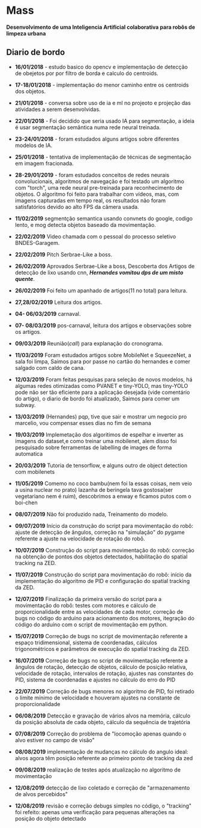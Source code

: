 
# Mass

 **Desenvolvimento de uma Inteligencia Artificial colaborativa para robôs de limpeza urbana**
 
## Diario de bordo

* **16/01/2018** - estudo basico do opencv e implementação de detecção de obejetos por por filtro de borda e calculo do centroids.

* **17-18/01/2018** - implementação do menor caminho entre os centroids dos objetos.

* **21/01/2018** - conversa sobre uso de ia e ml no projeoto e projeção das atividades a serem desenvolvidas.

* **22/01/2018** - Foi decidido que seria usado IA para segmentação, a ideia é usar segmentação semântica numa rede neural treinada.

* **23-24/01/2018** - foram estudados alguns artigos sobre diferentes modelos de IA.

* **25/01/2018** - tentativa de implementação de técnicas de segmentação em imagem fracionada.

* **28-29/01/2019** - foram estudados conceitos de redes neurais convolucionais, algoritmos de navegação e foi testado um algoritmo com "torch", uma rede neural pre-treinada para reconhecimento de objetos. O algoritmo foi feito para trabalhar com vídeos, mas, com imagens capturadas em tempo real, os resultados não foram satisfatórios devido ao alto FPS da câmera usada.

* **11/02/2019** segmentção semantica usando convnets do google, codigo lento, e mog detecta objetos baseado da movimentação.

* **22/02/2019** Video chamada com o pessoal do processo seletivo BNDES-Garagem.

* **22/02/2019** Pitch Serbrae-Like a boss.

* **26/02/2019** Aprovados Serbrae-Like a boss, Descoberta dos Artigos de detecção de lixo usando cnn, **_Hernandes vomitou dps de um misto quente_**.

* **26/02/2019** Foi feito um apanhado de artigos(11 no total) para leitura.

* **27,28/02/2019** Leitura dos artigos.

* **04- 06/03/2019** carnaval.

* **07- 08/03/2019** pos-carnaval, leitura dos artigos e observações sobre os artigos.

* **09/03/2019** Reunião(_call_) para explanação do cronograma.

* **11/03/2019** Foram estudados artigos sobre MobileNet e SqueezeNet, a sala foi limpa, Saimos para por passe no cartão do hernandes e comer salgado com caldo de cana. 

* **12/03/2019** Foram feitas pesquisas para seleção de novos modelos, há algumas redes otimizadas como PVANET e tiny-YOLO, mas tiny-YOLO pode não ser tão eficiente para a aplicação desejada (vide comentário do artigo), o diario de bordo foi atualizado, Saimos para comer um subway. 

* **13/03/2019** (Hernandes) pqp, tive que sair e mostrar um negocio pro marcelio, vou compensar esses dias no fim de semana

* **19/03/2019** Implemetação dos algoritimos de espelhar e inverter as imagens do dataset,e como treinar uma mobilenet, alem disso foi pesquisado sobre ferramentas de labelling de images de forma automatica

* **20/03/2019** Tutoria de tensorflow, e alguns outro de object detection com mobilenets

* **11/05/2019** Comemo no coco bambu(nem foi la essas coisas, nem veio a usina nuclear no prato) lazanha de beringela tava gostosa(ser vegetariano nem é ruim), descobrimos a enway e ficamos putos com o boi-chen


* **08/07/2019** Não foi produzido nada, Treinamento do modelo.


* **09/07/2019** Início da construção do script para movimentação do robô: ajuste de detecção de ângulos, correção na "simulação" do pygame referente a ajuste na velocidade de rotação do robô.

* **10/07/2019** Construção do script para movimentação do robô: correção na obtenção de pontos dos objetos detectados, habilitação do spatial tracking na ZED.

* **11/07/2019** Construção do script para movimentação do robô: início da implementação do algoritmo de PID e configuração do spatial tracking da ZED.

* **12/07/2019** Finalização da primeira versão do script para a movimentação do robô: testes com motores e cálculo de proporcionalidade entre as velocidades de cada motor, correção de bugs no código do arduíno para acionamento dos motores, itegração do código do arduíno com o script de movimentação em python.

* **15/07/2019** Correção de bugs no script de movimentação referente a espaço tridimensional, sistema de coordenadas, cálculos trigonométricos e parâmetros de execução do spatial tracking da ZED.

* **16/07/2019** Correção de bugs no script de movimentação referente a ângulos de rotação, detecção de objetos, cálculo de posição relativa, velocidade de rotação, intervalos de rotação, ajustes nas constantes do PID, sistema de coordenadas e ajustes no cálculo do erro do PID

* **22/07/2019** Correção de bugs menores no algoritmo de PID, foi retirado o limite mínimo de velocidade e houveram ajustes na constante de proporcionalidade

* **06/08/2019** Detecção e gravação de vários alvos na memória, cálculo da posição absoluta de cada objeto, cálculo da sequência de trajetória

* **07/08/2019** Correção do problema de "locomoção apenas quando o alvo estiver no campo de visão"

* **08/08/2019** implementação de mudanças no cálculo do angulo ideal: alvos agora têm posição referente ao primeiro ponto de tracking da zed

* **09/08/2019** realização de testes após atualização no algoritmo de movimentação

* **12/08/2019** detecção de lixo coletado e correção de "armazenamento de alvos percebidos"

* **12/08/2019** revisão e correção debugs simples no código, o "tracking" foi refeito: apenas uma verificação para pequenas alterações na posição do objeto detectado


